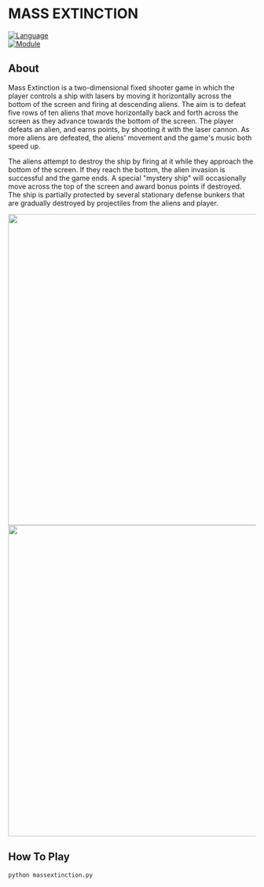 # MASS EXTINCTION  
[![Language](https://img.shields.io/badge/language-python-blue.svg?style=flat)](https://www.python.org)  
[![Module](https://img.shields.io/badge/module-pygame-brightgreen.svg?style=flat)](http://www.pygame.org/news.html)  

## About  

Mass Extinction is a two-dimensional fixed shooter game in which the player controls a ship with lasers by moving it horizontally
across the bottom of the screen and firing at descending aliens. The aim is to defeat five rows of ten aliens that move
horizontally back and forth across the screen as they advance towards the bottom of the screen. The player defeats an alien,
and earns points, by shooting it with the laser cannon. As more aliens are defeated, the aliens' movement and the game's music
both speed up.  

The aliens attempt to destroy the ship by firing at it while they approach the bottom of the screen. If they reach the bottom,
the alien invasion is successful and the game ends. A special "mystery ship" will occasionally move across the top of the
screen and award bonus points if destroyed. The ship is partially protected by several stationary defense bunkers that are
gradually destroyed by projectiles from the aliens and player.   

<img src="https://i.imgur.com/sIrUigb.png" width="800" height="633" />   
<img src="https://i.imgur.com/uIarYxu.png" width="800" height="633"/>   

## How To Play   

```bash   
python massextinction.py   
```  
